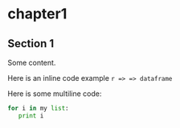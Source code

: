 # chapter1



## Section 1

Some content. 

Here is an inline code example `r => => dataframe`

Here is some multiline code:

```python
for i in my list:
   print i
```




